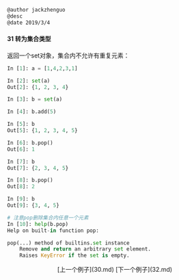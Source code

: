 ```markdown
@author jackzhenguo
@desc 
@date 2019/3/4
```

#### 31 转为集合类型

返回一个set对象，集合内不允许有重复元素：

```python
In [1]: a = [1,4,2,3,1]

In [2]: set(a)
Out[2]: {1, 2, 3, 4}

In [3]: b = set(a)

In [4]: b.add(5)

In [5]: b
Out[5]: {1, 2, 3, 4, 5}

In [6]: b.pop()
Out[6]: 1

In [7]: b
Out[7]: {2, 3, 4, 5}

In [8]: b.pop()
Out[8]: 2

In [9]: b
Out[9]: {3, 4, 5}

# 注意pop删除集合内任意一个元素
In [10]: help(b.pop)
Help on built-in function pop:

pop(...) method of builtins.set instance
    Remove and return an arbitrary set element.
    Raises KeyError if the set is empty.
```

<center>[上一个例子](30.md)    [下一个例子](32.md)</center>
